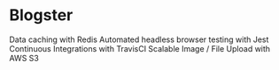 # Blogster
Data caching with Redis
Automated headless browser testing with Jest
Continuous Integrations with TravisCI
Scalable Image / File Upload with AWS S3
